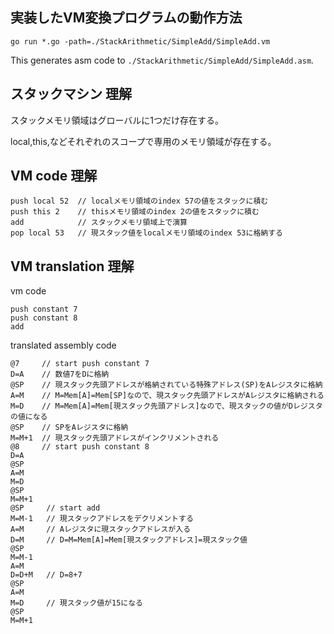 ## 実装したVM変換プログラムの動作方法

```
go run *.go -path=./StackArithmetic/SimpleAdd/SimpleAdd.vm
```

This generates asm code to `./StackArithmetic/SimpleAdd/SimpleAdd.asm`.

## スタックマシン 理解

スタックメモリ領域はグローバルに1つだけ存在する。

local,this,などそれぞれのスコープで専用のメモリ領域が存在する。

## VM code 理解

```
push local 52  // localメモリ領域のindex 57の値をスタックに積む
push this 2    // thisメモリ領域のindex 2の値をスタックに積む
add            // スタックメモリ領域上で演算
pop local 53   // 現スタック値をlocalメモリ領域のindex 53に格納する
```

## VM translation 理解

vm code

```
push constant 7
push constant 8
add
```

translated assembly code

```
@7     // start push constant 7
D=A    // 数値7をDに格納
@SP    // 現スタック先頭アドレスが格納されている特殊アドレス(SP)をAレジスタに格納
A=M    // M=Mem[A]=Mem[SP]なので、現スタック先頭アドレスがAレジスタに格納される
M=D    // M=Mem[A]=Mem[現スタック先頭アドレス]なので、現スタックの値がDレジスタの値になる
@SP    // SPをAレジスタに格納
M=M+1  // 現スタック先頭アドレスがインクリメントされる
@8     // start push constant 8
D=A
@SP
A=M
M=D
@SP
M=M+1
@SP     // start add
M=M-1   // 現スタックアドレスをデクリメントする
A=M     // Aレジスタに現スタックアドレスが入る
D=M     // D=M=Mem[A]=Mem[現スタックアドレス]=現スタック値
@SP
M=M-1
A=M
D=D+M   // D=8+7
@SP
A=M
M=D     // 現スタック値が15になる
@SP
M=M+1
```